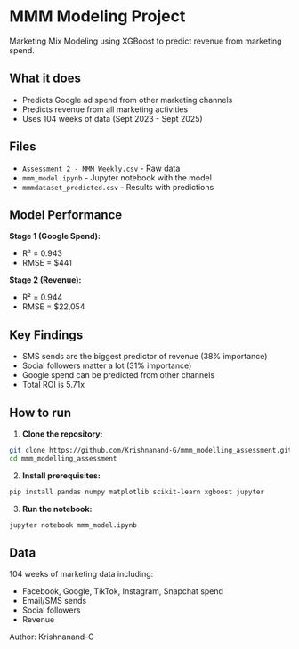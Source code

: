 # MMM Modeling Project

Marketing Mix Modeling using XGBoost to predict revenue from marketing spend.

## What it does

- Predicts Google ad spend from other marketing channels
- Predicts revenue from all marketing activities
- Uses 104 weeks of data (Sept 2023 - Sept 2025)

## Files

- `Assessment 2 - MMM Weekly.csv` - Raw data
- `mmm_model.ipynb` - Jupyter notebook with the model
- `mmmdataset_predicted.csv` - Results with predictions

## Model Performance

**Stage 1 (Google Spend):**
- R² = 0.943
- RMSE = $441

**Stage 2 (Revenue):**
- R² = 0.944  
- RMSE = $22,054

## Key Findings

- SMS sends are the biggest predictor of revenue (38% importance)
- Social followers matter a lot (31% importance)
- Google spend can be predicted from other channels
- Total ROI is 5.71x

## How to run

1. **Clone the repository:**
```bash
git clone https://github.com/Krishnanand-G/mmm_modelling_assessment.git
cd mmm_modelling_assessment
```

2. **Install prerequisites:**
```bash
pip install pandas numpy matplotlib scikit-learn xgboost jupyter
```

3. **Run the notebook:**
```bash
jupyter notebook mmm_model.ipynb
```

## Data

104 weeks of marketing data including:
- Facebook, Google, TikTok, Instagram, Snapchat spend
- Email/SMS sends
- Social followers
- Revenue

Author: Krishnanand-G
